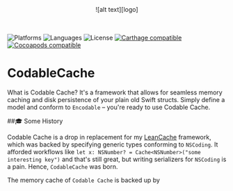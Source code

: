[logo]: https://github.com/asowers1/CodableCache/blob/master/CodableCache.svg?raw=true "CodableCache Logo"

<center>
![alt text][logo]
</center>

<br>
<br>

![Platforms](https://img.shields.io/badge/platforms-iOS%20|%20watchOS%20|%20macOS%20|%20tvOS-blue.svg)
![Languages](https://img.shields.io/badge/languages-Swift%204-orange.svg)
![License](https://img.shields.io/badge/license-MIT-blue.svg)
[![Carthage compatible](https://img.shields.io/badge/Carthage-compatible-4BC51D.svg?style=flat)][Carthage]
[![Cocoapods compatible](https://img.shields.io/badge/Cocoapods-compatible-red.svg
)][Cocoapods]

[Carthage]: https://github.com/carthage/carthage
[Cocoapods]: https://cocoapods.org


# CodableCache
What is Codable Cache? It's a framework that allows for seamless memory caching and disk persistence of your plain old Swift structs. Simply define a model and conform to `Encodable` – you're ready to use Codable Cache.

##🎓 Some History

Codable Cache is a drop in replacement for my [LeanCache](https://github.com/asowers1/LeanCache) framework, which was backed by specifying generic types conforming to `NSCoding`. It afforded workflows like `let x: NSNumber? = Cache<NSNumber>("some interesting key")` and that's still great, but writing serializers for `NSCoding` is a pain. Hence, `CodableCache` was born.



The memory cache of `Codable Cache` is backed up by 

